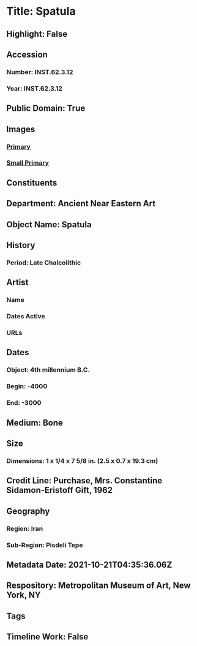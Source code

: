 # Title: Spatula
## Highlight: False
## Accession
### Number: INST.62.3.12
### Year: INST.62.3.12
## Public Domain: True
## Images
### [Primary](https://images.metmuseum.org/CRDImages/an/original/SGINST62_3_12.jpg)
### [Small Primary](https://images.metmuseum.org/CRDImages/an/web-large/SGINST62_3_12.jpg)
## Constituents
## Department: Ancient Near Eastern Art
## Object Name: Spatula
## History
### Period: Late Chalcolithic
## Artist
### Name
### Dates Active
### URLs
## Dates
### Object: 4th millennium B.C.
### Begin: -4000
### End: -3000
## Medium: Bone
## Size
### Dimensions: 1 x 1/4 x 7 5/8 in. (2.5 x 0.7 x 19.3 cm)
## Credit Line: Purchase, Mrs. Constantine Sidamon-Eristoff Gift, 1962
## Geography
### Region: Iran
### Sub-Region: Pisdeli Tepe
## Metadata Date: 2021-10-21T04:35:36.06Z
## Respository: Metropolitan Museum of Art, New York, NY
## Tags
## Timeline Work: False